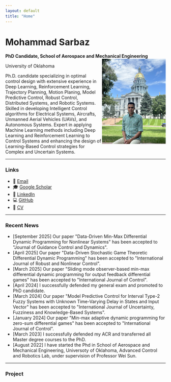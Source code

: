 ```yaml
---
layout: default
title: "Home"
---
```


# Mohammad Sarbaz
**PhD Candidate, School of Aerospace and Mechanical Engineering**  
<img src="assets/profile.jpg" align="right" width="200">

University of Oklahoma  


Ph.D. candidate specializing in optimal control design with extensive experience in Deep Learning, Reinforcement Learning, Trajectory Planning, Motion Planing, Model Predictive Control, Robust Control, Distributed Systems, and Robotic Systems. Skilled in developing Intelligent Control algorithms for Electrical Systems, Aircrafts, Unmanned Aerial Vehicles (UAVs), and Autonomous Systems. Expert in applying Machine Learning methods including Deep Learning and Reinforcement Learning to Control Systems and enhancing the design of Learning-Based Control strategies for Complex and Uncertain Systems.  

---

### Links
- 📧 [Email](mailto:mohammadsarbaz@ou.edu)  
- 🎓 [Google Scholar](https://scholar.google.com/citations?user=St87OnMAAAAJ&hl=en)  
- 💼 [LinkedIn](https://www.linkedin.com/in/mohammad-sarbaz-94256b1b7/)  
- 💻 [GitHub](https://github.com/sarbaz-mohammad)  
- 📄 [CV](assets/CV_Academic.pdf)

---

### Recent News
- [September 2025] Our paper "Data-Driven Min-Max Differential Dynamic Programming for Nonlinear Systems" has been accepted to "Journal of Guidance Control and Dynamics".
- [April 2025] Our paper "Data-Driven Stochastic Game Theoretic Differential Dynamic Programming" has been accepted to "International Journal of Robust and Nonlinear Control".
- [March 2025] Our paper "Sliding mode observer-based min-max differential dynamic programming for output feedback differential games" has been accepted to "International Journal of Control".
- [April 2024] I successfully defended my general exam and promoted to PhD candidate. 
- [March 2024] Our paper "Model Predictive Control for Interval Type-2 Fuzzy Systems with Unknown Time-Varying Delay in States and Input Vector" has been accepted to "International Journal of Uncertainty, Fuzziness and Knowledge-Based Systems".
- [January 2024] Our paper "Min-max adaptive dynamic programming for zero-sum differential games" has been accepted to "International Journal of Control".
- [March 2023] I successfully defended my ACR and transferred all Master degree courses to the PhD.
- [August 2022] I have started the Phd in School of Aerospace and Mechanical Engineering, Universoty of Oklahoma, Advanced Control and Robotics Lab, under supervision of Professor Wei Sun.
  
---
  ### Project
